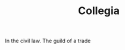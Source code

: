 ---
title: Collegia
letter: C
permalink: "/definitions/bld-collegia.html"
body: In the civil law. The guild of a trade
published_at: '2018-07-07'
source: Black's Law Dictionary 2nd Ed (1910)
layout: post
---